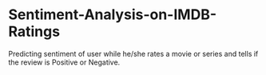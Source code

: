 # Sentiment-Analysis-on-IMDB-Ratings
Predicting sentiment of user while he/she rates a movie or series and tells if the review is Positive or Negative.
